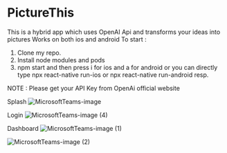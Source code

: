 # PictureThis

This is a hybrid app which uses OpenAI Api and transforms your ideas into pictures
Works on both ios and android
To start :
1. Clone my repo.
2. Install node modules and pods
3. npm start and then press i for ios and a for android or you can directly type npx react-native run-ios or npx react-native run-android resp.

NOTE : Please get your API Key from OpenAi official website

Splash
![MicrosoftTeams-image](https://user-images.githubusercontent.com/80814292/235141435-4550af60-1d78-4bc9-a44f-0255ecba8660.png)

Login
![MicrosoftTeams-image (4)](https://user-images.githubusercontent.com/80814292/235141644-04844259-deb5-4465-89d6-549c19034a30.png)

Dashboard
![MicrosoftTeams-image (1)](https://user-images.githubusercontent.com/80814292/235141705-cac390f7-558e-4507-a7b2-179d7ccd29d7.png)

![MicrosoftTeams-image (2)](https://user-images.githubusercontent.com/80814292/235142005-c684b08d-4289-4add-99b0-f67e56030dab.png)
